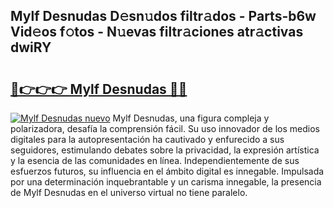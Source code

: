 ## Mylf Desnudas D𝚎sn𝚞dos filtr𝚊dos - Parts-b6w Vid𝚎os f𝚘tos - N𝚞evas filtr𝚊ciones atr𝚊ctivas dwiRY

# <h2><a href="http://mb1w3sl.tromn.icu/?c=Mylf+Desnudas">🔗👉👉👉 Mylf Desnudas 🔗🔗</a></h2>

[![Mylf Desnudas nuevo](https://i.imgur.com/pEAQMta.gif)](http://mb1w3sl.tromn.icu/?c=Mylf+Desnudas)
Mylf Desnudas, una figura compleja y polarizadora, desafía la comprensión fácil. Su uso innovador de los medios digitales para la autopresentación ha cautivado y enfurecido a sus seguidores, estimulando debates sobre la privacidad, la expresión artística y la esencia de las comunidades en línea. Independientemente de sus esfuerzos futuros, su influencia en el ámbito digital es innegable. Impulsada por una determinación inquebrantable y un carisma innegable, la presencia de Mylf Desnudas en el universo virtual no tiene paralelo.

